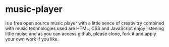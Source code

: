 # music-player
is a free open source  music player with a little sence of creativitry combined with music
technologies used are HTML, CSS and JavaScript
enjoy listening  little muisc and as you can access github, please clone, fork it and apply your own work if you like. 
